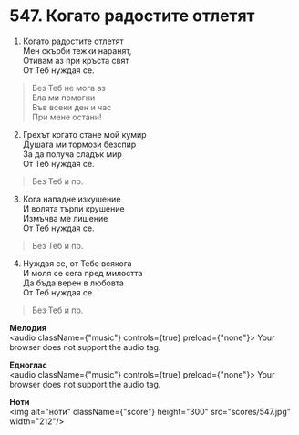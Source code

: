 # 547. Когато радостите отлетят

1. Когато радостите отлетят  
Мен скърби тежки наранят,  
Отивам аз при кръста свят  
От Теб нуждая се.  

> Без Теб не мога аз  
> Ела ми помогни  
> Във всеки ден и час  
> При мене остани!

2. Грехът когато стане мой кумир  
Душата ми тормози безспир  
За да получа сладък мир  
От Теб нуждая се.  

> Без Теб и пр.  

3. Кога нападне изкушение  
И волята търпи крушение  
Измъчва ме лишение  
От Теб нуждая се.  

> Без Теб и пр.  

4. Нуждая се, от Тебе всякога  
И моля се сега пред милостта  
Да бъда верен в любовта  
От Теб нуждая се.  

> Без Теб и пр.

**Мелодия**  
<audio className={"music"} controls={true} preload={"none"}>
    <source src="mp3/547.mp3" type="audio/mpeg"/>
    Your browser does not support the audio tag.
</audio>

**Едноглас**  
<audio className={"music"} controls={true} preload={"none"}>
    <source src="transp/547.mp3" type="audio/mpeg"/>
    Your browser does not support the audio tag.
</audio>

**Ноти**  
<img alt="ноти" className={"score"} height="300" src="scores/547.jpg" width="212"/>
